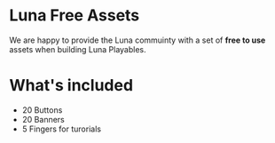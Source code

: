 # Luna Free Assets

We are happy to provide the Luna commuinty with a set of **free to use** assets when building Luna Playables. 


# What's included

* 20 Buttons
* 20 Banners
* 5 Fingers for turorials
